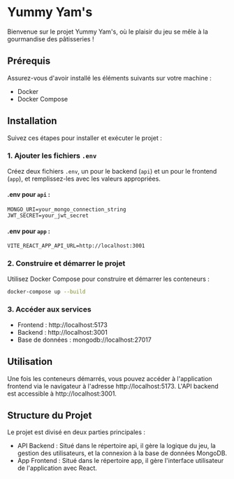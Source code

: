 # Yummy Yam's

Bienvenue sur le projet Yummy Yam's, où le plaisir du jeu se mêle à la gourmandise des pâtisseries !

## Prérequis

Assurez-vous d'avoir installé les éléments suivants sur votre machine :
- Docker
- Docker Compose

## Installation

Suivez ces étapes pour installer et exécuter le projet :

### 1. Ajouter les fichiers `.env`

Créez deux fichiers `.env`, un pour le backend (`api`) et un pour le frontend (`app`), et remplissez-les avec les valeurs appropriées.

#### .env pour `api` :

```
MONGO_URI=your_mongo_connection_string
JWT_SECRET=your_jwt_secret
```


#### .env pour `app` :

```
VITE_REACT_APP_API_URL=http://localhost:3001
```



### 2. Construire et démarrer le projet

Utilisez Docker Compose pour construire et démarrer les conteneurs :

```sh
docker-compose up --build
```

### 3. Accéder aux services
- Frontend : http://localhost:5173
- Backend : http://localhost:3001
- Base de données : mongodb://localhost:27017

## Utilisation
Une fois les conteneurs démarrés, vous pouvez accéder à l'application frontend via le navigateur à l'adresse http://localhost:5173. L'API backend est accessible à http://localhost:3001.

## Structure du Projet
Le projet est divisé en deux parties principales :

- API Backend : Situé dans le répertoire api, il gère la logique du jeu, la gestion des utilisateurs, et la connexion à la base de données MongoDB.
- App Frontend : Situé dans le répertoire app, il gère l'interface utilisateur de l'application avec React.

